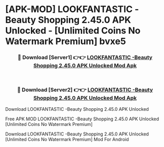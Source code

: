 # [APK-MOD] LOOKFANTASTIC -Beauty Shopping 2.45.0 APK Unlocked - [Unlimited Coins No Watermark Premium] bvxe5



<div align="center">
<h3>🔴 Download [Server1] 👉👉 <a href="https://momento.my/?title=LOOKFANTASTIC_-Beauty_Shopping_2.45.0_APK_Unlocked">LOOKFANTASTIC -Beauty Shopping 2.45.0 APK Unlocked Mod Apk</a></h3><br>

<h3>🔴 Download [Server2] 👉👉 <a href="https://momento.my/?title=LOOKFANTASTIC_-Beauty_Shopping_2.45.0_APK_Unlocked">LOOKFANTASTIC -Beauty Shopping 2.45.0 APK Unlocked Mod Apk</a></h3>
</div>



Download LOOKFANTASTIC -Beauty Shopping 2.45.0 APK Unlocked 

Free APK MOD LOOKFANTASTIC -Beauty Shopping 2.45.0 APK Unlocked [Unlimited Coins No Watermark Premium]

Download LOOKFANTASTIC -Beauty Shopping 2.45.0 APK Unlocked [Unlimited Coins No Watermark Premium] Mod For Android
